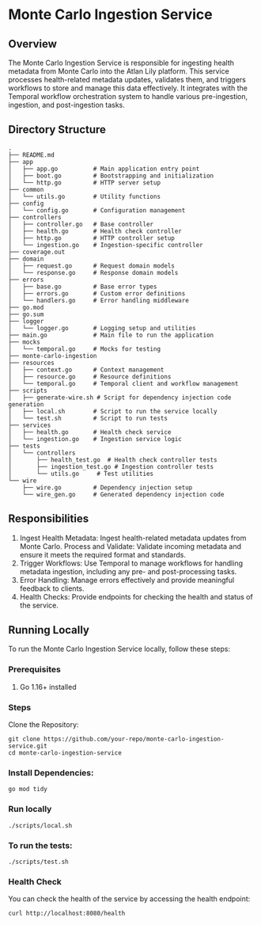 # Monte Carlo Ingestion Service

## Overview

The Monte Carlo Ingestion Service is responsible for ingesting health metadata from Monte Carlo into the Atlan Lily platform. This service processes health-related metadata updates, validates them, and triggers workflows to store and manage this data effectively. It integrates with the Temporal workflow orchestration system to handle various pre-ingestion, ingestion, and post-ingestion tasks.

## Directory Structure
```
.
├── README.md
├── app
│   ├── app.go          # Main application entry point
│   ├── boot.go         # Bootstrapping and initialization
│   └── http.go         # HTTP server setup
├── common
│   └── utils.go        # Utility functions
├── config
│   └── config.go       # Configuration management
├── controllers
│   ├── controller.go   # Base controller
│   ├── health.go       # Health check controller
│   ├── http.go         # HTTP controller setup
│   └── ingestion.go    # Ingestion-specific controller
├── coverage.out
├── domain
│   ├── request.go      # Request domain models
│   └── response.go     # Response domain models
├── errors
│   ├── base.go         # Base error types
│   ├── errors.go       # Custom error definitions
│   └── handlers.go     # Error handling middleware
├── go.mod
├── go.sum
├── logger
│   └── logger.go       # Logging setup and utilities
├── main.go             # Main file to run the application
├── mocks
│   └── temporal.go     # Mocks for testing
├── monte-carlo-ingestion
├── resources
│   ├── context.go      # Context management
│   ├── resource.go     # Resource definitions
│   └── temporal.go     # Temporal client and workflow management
├── scripts
│   ├── generate-wire.sh # Script for dependency injection code generation
│   ├── local.sh        # Script to run the service locally
│   └── test.sh         # Script to run tests
├── services
│   ├── health.go       # Health check service
│   └── ingestion.go    # Ingestion service logic
├── tests
│   └── controllers
│       ├── health_test.go  # Health check controller tests
│       ├── ingestion_test.go # Ingestion controller tests
│       └── utils.go     # Test utilities
└── wire
    ├── wire.go         # Dependency injection setup
    └── wire_gen.go     # Generated dependency injection code
```

## Responsibilities
1. Ingest Health Metadata: Ingest health-related metadata updates from Monte Carlo.
Process and Validate: Validate incoming metadata and ensure it meets the required format and standards.
2. Trigger Workflows: Use Temporal to manage workflows for handling metadata ingestion, including any pre- and post-processing tasks.
3. Error Handling: Manage errors effectively and provide meaningful feedback to clients.
4. Health Checks: Provide endpoints for checking the health and status of the service.

## Running Locally
To run the Monte Carlo Ingestion Service locally, follow these steps:

### Prerequisites
1. Go 1.16+ installed

### Steps

Clone the Repository:

```
git clone https://github.com/your-repo/monte-carlo-ingestion-service.git
cd monte-carlo-ingestion-service
```

### Install Dependencies:
```
go mod tidy
```

### Run locally
```
./scripts/local.sh
```

### To run the tests:

```
./scripts/test.sh
```

### Health Check
You can check the health of the service by accessing the health endpoint:

```
curl http://localhost:8080/health
```
